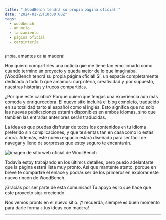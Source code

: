 ```yaml
---
title: "¡WoodBench tendrá su propia página oficial!"
date: "2024-01-20T10:00:00Z"
tags:
  - woodbench
  - anuncio
  - lanzamiento
  - página oficial
  - carpintería
---
```


¡Hola, amantes de la madera!

Hoy quiero compartirles una noticia que me tiene tan emocionado como cuando termino un proyecto y queda mejor de lo que imaginaba. ¡WoodBench tendrá su propia página oficial! Sí, un espacio completamente dedicado a todo lo que amamos: carpintería, creatividad y, por supuesto, nuestras historias y trucos compartidos.

¿Por qué este cambio? Porque quiero que tengas una experiencia aún más cómoda y enriquecedora. El nuevo sitio incluirá el blog completo, traducido en su totalidad tanto al español como al inglés. Esto significa que no solo las nuevas publicaciones estarán disponibles en ambos idiomas, sino que también las entradas anteriores serán traducidas.

La idea es que puedas disfrutar de todos los contenidos en tu idioma preferido sin complicaciones, y que te sientas tan en casa como lo estás ahora. Además, este nuevo espacio estará diseñado para ser fácil de navegar y lleno de sorpresas que estoy seguro te encantarán.

![imagen de sitio web oficial de WoodBench](/images/blog/lanzamiento-pagina-oficial-woodbench/SitioWoodBench.png)

Todavía estoy trabajando en los últimos detalles, pero puedo adelantarte que la página estará lista muy pronto. Así que mantente atento, porque en breve te compartiré el enlace y podrás ser de los primeros en explorar este nuevo rincón de WoodBench.

¡Gracias por ser parte de esta comunidad! Tu apoyo es lo que hace que este proyecto siga creciendo.

Nos vemos pronto en el nuevo sitio. ¡Y recuerda, siempre es buen momento para darle forma a tus ideas con madera!

---
